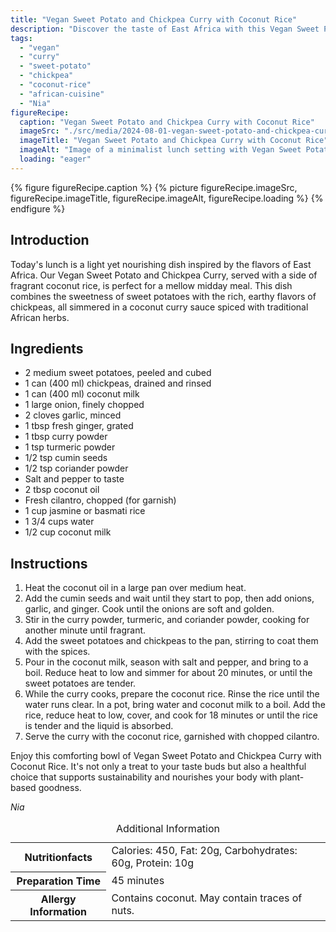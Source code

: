 ```yaml
---
title: "Vegan Sweet Potato and Chickpea Curry with Coconut Rice"
description: "Discover the taste of East Africa with this Vegan Sweet Potato and Chickpea Curry served with fragrant Coconut Rice. A perfect blend for a nutritious lunch."
tags:
  - "vegan"
  - "curry"
  - "sweet-potato"
  - "chickpea"
  - "coconut-rice"
  - "african-cuisine"
  - "Nia"
figureRecipe: 
  caption: "Vegan Sweet Potato and Chickpea Curry with Coconut Rice"
  imageSrc: "./src/media/2024-08-01-vegan-sweet-potato-and-chickpea-curry-with-coconut-rice-4168.png"
  imageTitle: "Vegan Sweet Potato and Chickpea Curry with Coconut Rice"
  imageAlt: "Image of a minimalist lunch setting with Vegan Sweet Potato and Chickpea Curry alongside Coconut Rice, accented by fresh cilantro and elegant utensils, under soft, natural light."
  loading: "eager"
---
```


{% figure figureRecipe.caption %}
{% picture figureRecipe.imageSrc, figureRecipe.imageTitle, figureRecipe.imageAlt, figureRecipe.loading %}
{% endfigure %}

## Introduction

Today's lunch is a light yet nourishing dish inspired by the flavors of East Africa. Our Vegan Sweet Potato and Chickpea Curry, served with a side of fragrant coconut rice, is perfect for a mellow midday meal. This dish combines the sweetness of sweet potatoes with the rich, earthy flavors of chickpeas, all simmered in a coconut curry sauce spiced with traditional African herbs.

## Ingredients

- 2 medium sweet potatoes, peeled and cubed
- 1 can (400 ml) chickpeas, drained and rinsed
- 1 can (400 ml) coconut milk
- 1 large onion, finely chopped
- 2 cloves garlic, minced
- 1 tbsp fresh ginger, grated
- 1 tbsp curry powder
- 1 tsp turmeric powder
- 1/2 tsp cumin seeds
- 1/2 tsp coriander powder
- Salt and pepper to taste
- 2 tbsp coconut oil
- Fresh cilantro, chopped (for garnish)
- 1 cup jasmine or basmati rice
- 1 3/4 cups water
- 1/2 cup coconut milk

## Instructions

1. Heat the coconut oil in a large pan over medium heat.
2. Add the cumin seeds and wait until they start to pop, then add onions, garlic, and ginger. Cook until the onions are soft and golden.
3. Stir in the curry powder, turmeric, and coriander powder, cooking for another minute until fragrant.
4. Add the sweet potatoes and chickpeas to the pan, stirring to coat them with the spices.
5. Pour in the coconut milk, season with salt and pepper, and bring to a boil. Reduce heat to low and simmer for about 20 minutes, or until the sweet potatoes are tender.
6. While the curry cooks, prepare the coconut rice. Rinse the rice until the water runs clear. In a pot, bring water and coconut milk to a boil. Add the rice, reduce heat to low, cover, and cook for 18 minutes or until the rice is tender and the liquid is absorbed.
7. Serve the curry with the coconut rice, garnished with chopped cilantro.

Enjoy this comforting bowl of Vegan Sweet Potato and Chickpea Curry with Coconut Rice. It's not only a treat to your taste buds but also a healthful choice that supports sustainability and nourishes your body with plant-based goodness.

*Nia*

<table><caption class='sr-only'>Additional Information</caption><tr><th>Nutritionfacts</th><td>Calories: 450, Fat: 20g, Carbohydrates: 60g, Protein: 10g&nbsp;</td></tr><tr><th>Preparation Time</th><td>45 minutes&nbsp;</td></tr><tr><th>Allergy Information</th><td>Contains coconut. May contain traces of nuts.&nbsp;</td></tr></table>

